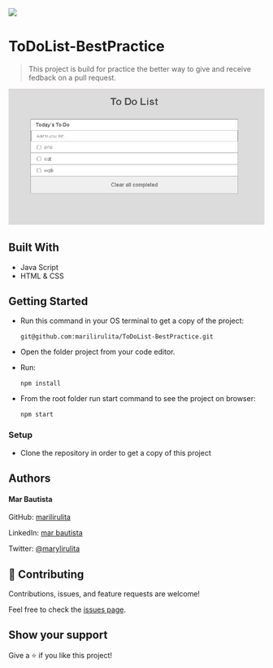 ![](https://img.shields.io/badge/Microverse-blueviolet)

# ToDoList-BestPractice

> This project is build for practice the better way to give and receive fedback on a pull request.

![screenshot](./Screenshot_7.png)

## Built With

- Java Script
- HTML & CSS


## Getting Started

- Run this command in your OS terminal to get a copy of the project:

  ```
  git@github.com:marilirulita/ToDoList-BestPractice.git
  ```

- Open the folder project from your code editor.

- Run:

  ```
  npm install
  ```
  
- From the root folder run start command to see the project on browser: 

  ```
  npm start
  ```

### Setup

* Clone the repository in order to get a copy of this project

## Authors

#### Mar Bautista
GitHub: [marilirulita](https://github.com/marilirulita)

LinkedIn: [mar bautista](https://www.linkedin.com/in/marbautista/)

Twitter: [@marylirulita](https://twitter.com/marylirulita)

## 🤝 Contributing

Contributions, issues, and feature requests are welcome!

Feel free to check the [issues page](https://github.com/marilirulita/ToDoList-BestPractice/issues).

## Show your support

Give a ⭐️ if you like this project!
